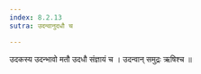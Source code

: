 ```yaml
---
index: 8.2.13
sutra: उदन्वानुदधौ च

---
```

 उदकस्य उदन्भावो मतौ उदधौ संज्ञायं च । उदन्वान् समुद्रः ऋषिश्च ॥
